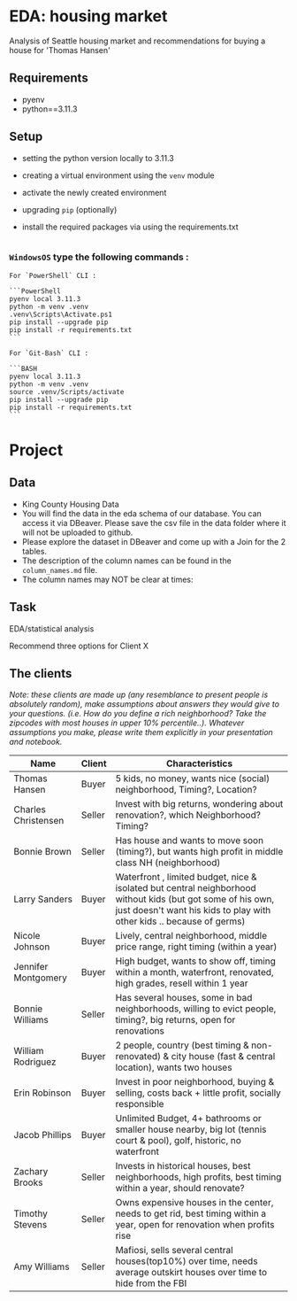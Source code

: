 # EDA: housing market
Analysis of Seattle housing market and recommendations for buying a house for 'Thomas Hansen'

## Requirements

- pyenv
- python==3.11.3

## Setup

* setting the python version locally to 3.11.3
* creating a virtual environment using the `venv` module
* activate the newly created environment 
* upgrading `pip` (optionally)
* install the required packages via using the requirements.txt


    ```
### **`WindowsOS`** type the following commands :

    For `PowerShell` CLI :

    ```PowerShell
    pyenv local 3.11.3
    python -m venv .venv
    .venv\Scripts\Activate.ps1
    pip install --upgrade pip
    pip install -r requirements.txt
    ```

    For `Git-Bash` CLI :
  
    ```BASH
    pyenv local 3.11.3
    python -m venv .venv
    source .venv/Scripts/activate
    pip install --upgrade pip
    pip install -r requirements.txt
    ```



#  Project  

##  Data

- King County Housing Data
- You will find the data in the eda schema of our database. You can access it via DBeaver. Please save the csv file in the data folder where it will not be uploaded to github.
- Please explore the dataset in DBeaver and come up with a Join for the 2 tables.
- The description of the column names can be found in the `column_names.md` file.
- The column names may NOT be clear at times:


## Task  


EDA/statistical analysis 

Recommend three options for Client X


## The clients


_Note:  these clients are made up (any resemblance to present people is absolutely random), make assumptions about answers they would give to your questions. (i.e. How do you define a rich neighborhood? Take the zipcodes with most houses in upper 10% percentile..). Whatever assumptions you make, please write them explicitly in your presentation and notebook._

| Name                | Client | Characteristics                                                                                                                                                                 |
| ------------------- | ----------- | ------------------------------------------------------------------------------------------------------------------------------------------------------------------------------- |
| Thomas Hansen       | Buyer       | 5 kids, no money, wants nice (social) neighborhood, Timing?, Location?                                                                                                          |
| Charles Christensen | Seller      | Invest with big returns, wondering about renovation?, which Neighborhood? Timing?                                                                                               |
| Bonnie Brown        | Seller      | Has house and wants to move soon (timing?), but wants high profit in middle class NH (neighborhood)                                                                             |
| Larry Sanders       | Buyer       | Waterfront , limited budget, nice & isolated but central neighborhood without kids (but got some of his own, just doesn't want his kids to play with other kids .. because of germs) |
| Nicole Johnson      | Buyer       | Lively, central neighborhood, middle price range, right timing (within a year)                                                                                                  |
| Jennifer Montgomery | Buyer       | High budget, wants to show off, timing within a month, waterfront, renovated, high grades, resell within 1 year                                                                                  |
| Bonnie Williams     | Seller      | Has several houses, some in bad neighborhoods, willing to evict people, timing?, big returns, open for renovations                                                              |
| William Rodriguez   | Buyer       | 2 people, country (best timing & non-renovated) & city house (fast & central location), wants two houses                                                                        |
| Erin Robinson       | Buyer       | Invest in poor neighborhood, buying & selling, costs back + little profit, socially responsible                                                                                 |
| Jacob Phillips      | Buyer       | Unlimited Budget, 4+ bathrooms or smaller house nearby, big lot (tennis court & pool), golf, historic, no waterfront                                                            |
| Zachary Brooks      | Seller      | Invests in historical houses, best neighborhoods, high profits, best timing within a year, should renovate?                                                                     |
| Timothy Stevens     | Seller      | Owns expensive houses in the center, needs to get rid, best timing within a year, open for renovation when profits rise                                                         |
| Amy Williams        | Seller      | Mafiosi, sells several central houses(top10%) over time, needs average outskirt houses over time to hide from the FBI                                                   |

 
